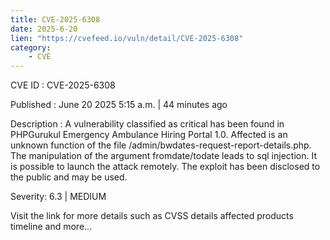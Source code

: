 ```yaml
---
title: CVE-2025-6308
date: 2025-6-20
lien: "https://cvefeed.io/vuln/detail/CVE-2025-6308"
category:
    - CVE
---
```


CVE ID : CVE-2025-6308

Published :  June 20
2025
5:15 a.m. | 44 minutes ago

Description : A vulnerability classified as critical has been found in PHPGurukul Emergency Ambulance Hiring Portal 1.0. Affected is an unknown function of the file /admin/bwdates-request-report-details.php. The manipulation of the argument fromdate/todate leads to sql injection. It is possible to launch the attack remotely. The exploit has been disclosed to the public and may be used.

Severity: 6.3 | MEDIUM

Visit the link for more details
such as CVSS details
affected products
timeline
and more...
